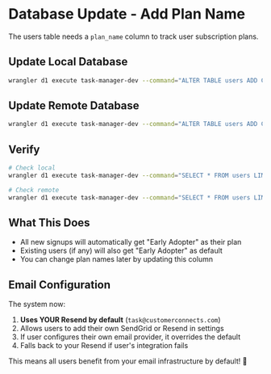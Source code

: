 # Database Update - Add Plan Name

The users table needs a `plan_name` column to track user subscription plans.

## Update Local Database

```bash
wrangler d1 execute task-manager-dev --command="ALTER TABLE users ADD COLUMN plan_name TEXT DEFAULT 'Early Adopter';" --env=development
```

## Update Remote Database

```bash
wrangler d1 execute task-manager-dev --command="ALTER TABLE users ADD COLUMN plan_name TEXT DEFAULT 'Early Adopter';" --env=development --remote
```

## Verify

```bash
# Check local
wrangler d1 execute task-manager-dev --command="SELECT * FROM users LIMIT 1;" --env=development

# Check remote
wrangler d1 execute task-manager-dev --command="SELECT * FROM users LIMIT 1;" --env=development --remote
```

## What This Does

- All new signups will automatically get "Early Adopter" as their plan
- Existing users (if any) will also get "Early Adopter" as default
- You can change plan names later by updating this column

## Email Configuration

The system now:
1. **Uses YOUR Resend by default** (`task@customerconnects.com`)
2. Allows users to add their own SendGrid or Resend in settings
3. If user configures their own email provider, it overrides the default
4. Falls back to your Resend if user's integration fails

This means all users benefit from your email infrastructure by default! 🎉

